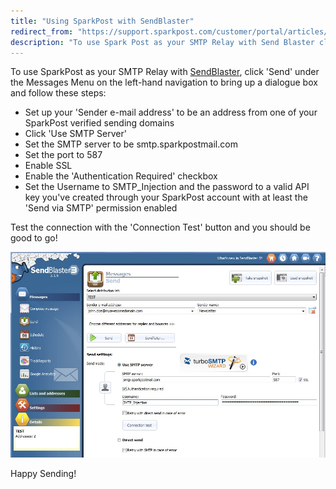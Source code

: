 ```yaml
---
title: "Using SparkPost with SendBlaster"
redirect_from: "https://support.sparkpost.com/customer/portal/articles/2036575-using-sparkpost-with-sendblaster"
description: "To use Spark Post as your SMTP Relay with Send Blaster click Send under the Messages Menu on the left hand navigation to bring up a dialogue box and follow these steps Set up your Sender e mail address to be an address from one of your Spark Post verified..."
---
```


To use SparkPost as your SMTP Relay with [SendBlaster](http://sendblaster.com), click 'Send' under the Messages Menu on the left-hand navigation to bring up a dialogue box and follow these steps:

*   Set up your 'Sender e-mail address' to be an address from one of your SparkPost verified sending domains
*   Click 'Use SMTP Server'
*   Set the SMTP server to be smtp.sparkpostmail.com
*   Set the port to 587
*   Enable SSL
*   Enable the 'Authentication Required' checkbox
*   Set the Username to SMTP_Injection and the password to a valid API key you've created through your SparkPost account with at least the 'Send via SMTP' permission enabled

Test the connection with the 'Connection Test' button and you should be good to go!

![](media/using-spark-post-with-send-blaster/IRA_Dev_original.jpg)

Happy Sending!